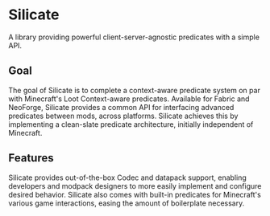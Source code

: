 # Silicate
A library providing powerful client-server-agnostic predicates with a simple API.

## Goal
The goal of Silicate is to complete a context-aware predicate system on par with Minecraft's Loot Context-aware predicates. Available for Fabric and NeoForge, Silicate provides a common API for interfacing advanced predicates between mods, across platforms. Silicate achieves this by implementing a clean-slate predicate architecture, initially independent of Minecraft.

## Features
Silicate provides out-of-the-box Codec and datapack support, enabling developers and modpack designers to more easily implement and configure desired behavior. Silicate also comes with built-in predicates for Minecraft's various game interactions, easing the amount of boilerplate necessary.